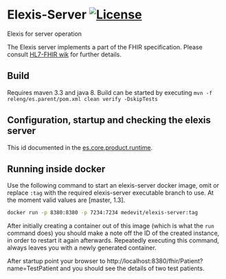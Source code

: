 # Elexis-Server [![License](http://img.shields.io/badge/license-EPL-blue.svg)](http://www.eclipse.org/legal/epl-v10.html)
Elexis for server operation

The Elexis server implements a part of the FHIR specification. Please consult [HL7-FHIR wik](http://wiki.hl7.org/index.php?title=FHIR) for further details.

## Build

Requires maven 3.3 and java 8. Build can be started by executing `mvn -f releng/es.parent/pom.xml clean verify -DskipTests` 

## Configuration, startup and checking the elexis server

This id documented in the [es.core.product.runtime](products/es.core.product.runtime/Readme.md).

## Running inside docker

Use the following command to start an elexis-server docker image, omit or replace `:tag` with
the required elexis-server executable branch to use. At the moment valid values are 
[master, 1.3].

```bash
docker run -p 8380:8380 -p 7234:7234 medevit/elexis-server:tag
```

After initially creating a container out of this image (which is what the `run` command does) you should make a note
off the ID of the created instance, in order to restart it again afterwards. Repeatedly executing this command, always leaves
you with a newly generated container.

After startup point your browser to http://localhost:8380/fhir/Patient?name=TestPatient and you should see the details of two test patients.
